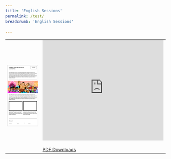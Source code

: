 ```yaml
---
title: 'English Sessions'
permalink: /test/
breadcrumb: 'English Sessions'

---
```

<table border="0">
  <tr>
    <td rowspan="3">
      <img src="images/website-exhibitor-template-01-02.jpg">
    </td>
  </tr>
  <tr>
    <td>
      <iframe width="380" height="315" src="https://www.youtube.com/embed/d6fmLlW8eoE" frameborder="0" allow="accelerometer; autoplay; encrypted-media; gyroscope; picture-in-picture" allowfullscreen></iframe>
      <br/><br/>
      <a href="TestingPDFDownload.pdf" download>PDF Downloads</a>
    </td>
   </tr>
</table>
